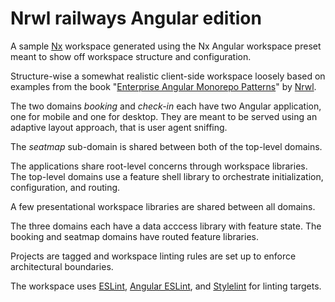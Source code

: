 # Nrwl railways Angular edition

A sample [Nx](https://nx.dev/) workspace generated using the Nx Angular
workspace preset meant to show off workspace structure and configuration.

Structure-wise a somewhat realistic client-side workspace loosely based on
examples from the book "[Enterprise Angular Monorepo Patterns](https://go.nrwl.io/angular-enterprise-monorepo-patterns-new-book)"
by [Nrwl](https://nrwl.io/).

The two domains _booking_ and _check-in_ each have two Angular application, one
for mobile and one for desktop. They are meant to be served using an adaptive
layout approach, that is user agent sniffing.

The _seatmap_ sub-domain is shared between both of the top-level domains.

The applications share root-level concerns through workspace libraries. The
top-level domains use a feature shell library to orchestrate initialization,
configuration, and routing.

A few presentational workspace libraries are shared between all domains.

The three domains each have a data acccess library with feature state. The
booking and seatmap domains have routed feature libraries.

Projects are tagged and workspace linting rules are set up to enforce
architectural boundaries.

The workspace uses [ESLint](https://eslint.org/), [Angular ESLint](https://github.com/angular-eslint/angular-eslint),
and [Stylelint](https://stylelint.io/) for linting targets.
